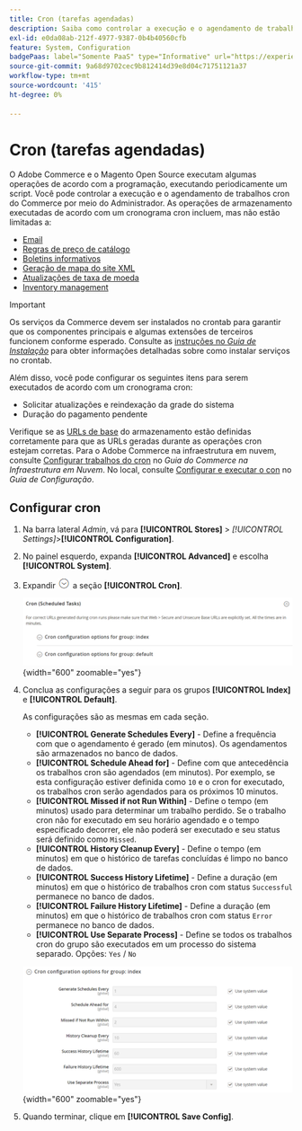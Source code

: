 ```yaml
---
title: Cron (tarefas agendadas)
description: Saiba como controlar a execução e o agendamento de trabalhos cron do Commerce com o Administrador.
exl-id: e0da08ab-212f-4977-9387-0b4b40560cfb
feature: System, Configuration
badgePaas: label="Somente PaaS" type="Informative" url="https://experienceleague.adobe.com/en/docs/commerce/user-guides/product-solutions" tooltip="Aplica-se somente a projetos do Adobe Commerce na nuvem (infraestrutura do PaaS gerenciada pela Adobe) e a projetos locais."
source-git-commit: 9a68d9702cec9b812414d39e8d04c71751121a37
workflow-type: tm+mt
source-wordcount: '415'
ht-degree: 0%

---
```


# Cron (tarefas agendadas)

O Adobe Commerce e o Magento Open Source executam algumas operações de acordo com a programação, executando periodicamente um script. Você pode controlar a execução e o agendamento de trabalhos cron do Commerce por meio do Administrador. As operações de armazenamento executadas de acordo com um cronograma cron incluem, mas não estão limitadas a:

- [Email](email-communications.md)
- [Regras de preço de catálogo](../merchandising-promotions/price-rules-catalog.md)
- [Boletins informativos](../merchandising-promotions/newsletters.md)
- [Geração de mapa do site XML](../merchandising-promotions/sitemap-xml.md)
- [Atualizações de taxa de moeda](../stores-purchase/currency-update.md)
- [Inventory management](../inventory-management/introduction.md)

>[!IMPORTANT]
>
>Os serviços da Commerce devem ser instalados no crontab para garantir que os componentes principais e algumas extensões de terceiros funcionem conforme esperado. Consulte as [instruções no _Guia de Instalação_](https://experienceleague.adobe.com/docs/commerce-operations/installation-guide/next-steps/configuration.html) para obter informações detalhadas sobre como instalar serviços no crontab.

Além disso, você pode configurar os seguintes itens para serem executados de acordo com um cronograma cron:

- Solicitar atualizações e reindexação da grade do sistema
- Duração do pagamento pendente

Verifique se as [URLs de base](../stores-purchase/store-urls.md) do armazenamento estão definidas corretamente para que as URLs geradas durante as operações cron estejam corretas. Para o Adobe Commerce na infraestrutura em nuvem, consulte [Configurar trabalhos do cron](https://experienceleague.adobe.com/docs/commerce-cloud-service/user-guide/configure/app/properties/crons-property.html) no _Guia do Commerce na Infraestrutura em Nuvem_. No local, consulte [Configurar e executar o con](https://experienceleague.adobe.com/docs/commerce-operations/configuration-guide/cli/configure-cron-jobs.html) no _Guia de Configuração_.

## Configurar cron

1. Na barra lateral _Admin_, vá para **[!UICONTROL Stores]** > _[!UICONTROL Settings]_>**[!UICONTROL Configuration]**.

1. No painel esquerdo, expanda **[!UICONTROL Advanced]** e escolha **[!UICONTROL System]**.

1. Expandir ![Seletor de expansão](../assets/icon-display-expand.png) a seção **[!UICONTROL Cron]**.

   ![Configuração avançada - tarefas cron](../configuration-reference/advanced/assets/system-cron.png){width="600" zoomable="yes"}

1. Conclua as configurações a seguir para os grupos **[!UICONTROL Index]** e **[!UICONTROL Default]**.

   As configurações são as mesmas em cada seção.

   - **[!UICONTROL Generate Schedules Every]** - Define a frequência com que o agendamento é gerado (em minutos). Os agendamentos são armazenados no banco de dados.
   - **[!UICONTROL Schedule Ahead for]** - Define com que antecedência os trabalhos cron são agendados (em minutos). Por exemplo, se esta configuração estiver definida como `10` e o cron for executado, os trabalhos cron serão agendados para os próximos 10 minutos.
   - **[!UICONTROL Missed if not Run Within]** - Define o tempo (em minutos) usado para determinar um trabalho perdido. Se o trabalho cron não for executado em seu horário agendado e o tempo especificado decorrer, ele não poderá ser executado e seu status será definido como `Missed`.
   - **[!UICONTROL History Cleanup Every]** - Define o tempo (em minutos) em que o histórico de tarefas concluídas é limpo no banco de dados.
   - **[!UICONTROL Success History Lifetime]** - Define a duração (em minutos) em que o histórico de trabalhos cron com status `Successful` permanece no banco de dados.
   - **[!UICONTROL Failure History Lifetime]** - Define a duração (em minutos) em que o histórico de trabalhos cron com status `Error` permanece no banco de dados.
   - **[!UICONTROL Use Separate Process]** - Define se todos os trabalhos cron do grupo são executados em um processo do sistema separado. Opções: `Yes` / `No`

   ![Configuração avançada - índice do grupo cron](../configuration-reference/advanced/assets/system-cron-group-index.png){width="600" zoomable="yes"}

1. Quando terminar, clique em **[!UICONTROL Save Config]**.

